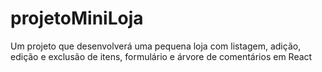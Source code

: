 # projetoMiniLoja
Um projeto que desenvolverá uma pequena loja com listagem, adição, edição e exclusão de itens, formulário e árvore de comentários em React
